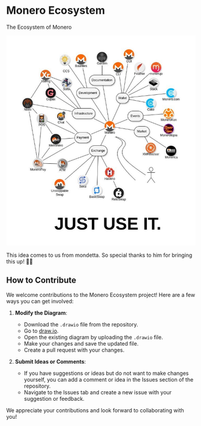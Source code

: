 # Monero Ecosystem

The Ecosystem of Monero

![Monero Ecosystem Diagram](monero-ecosystem.jpg)

This idea comes to us from mondetta. So special thanks to him for bringing this up! 🙏🏻

## How to Contribute

We welcome contributions to the Monero Ecosystem project! Here are a few ways you can get involved:

1. **Modify the Diagram**:
   - Download the `.drawio` file from the repository.
   - Go to [draw.io](https://app.diagrams.net/).
   - Open the existing diagram by uploading the `.drawio` file.
   - Make your changes and save the updated file.
   - Create a pull request with your changes.

2. **Submit Ideas or Comments**:
   - If you have suggestions or ideas but do not want to make changes yourself, you can add a comment or idea in the Issues section of the repository.
   - Navigate to the Issues tab and create a new issue with your suggestion or feedback.

We appreciate your contributions and look forward to collaborating with you!

